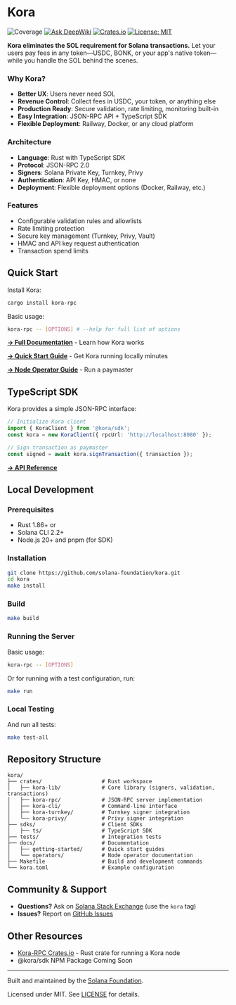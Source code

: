 # Kora

![Coverage](https://img.shields.io/endpoint?url=https://raw.githubusercontent.com/solana-foundation/kora/main/.github/badges/coverage.json)
[![Ask DeepWiki](https://deepwiki.com/badge.svg)](https://deepwiki.com/solana-foundation/kora)
[![Crates.io](https://img.shields.io/crates/v/kora-rpc.svg)](https://crates.io/crates/kora-rpc)
[![License: MIT](https://img.shields.io/badge/License-MIT-yellow.svg)](https://opensource.org/licenses/MIT)

**Kora eliminates the SOL requirement for Solana transactions.** Let your users pay fees in any token—USDC, BONK, or your app's native token—while you handle the SOL behind the scenes.

### Why Kora?

- **Better UX**: Users never need SOL  
- **Revenue Control**: Collect fees in USDC, your token, or anything else  
- **Production Ready**: Secure validation, rate limiting, monitoring built-in  
- **Easy Integration**: JSON-RPC API + TypeScript SDK  
- **Flexible Deployment**: Railway, Docker, or any cloud platform

### Architecture

- **Language**: Rust with TypeScript SDK
- **Protocol**: JSON-RPC 2.0  
- **Signers**: Solana Private Key, Turnkey, Privy
- **Authentication**: API Key, HMAC, or none
- **Deployment**: Flexible deployment options (Docker, Railway, etc.) 

### Features

- Configurable validation rules and allowlists
- Rate limiting protection
- Secure key management (Turnkey, Privy, Vault)
- HMAC and API key request authentication
- Transaction spend limits


## Quick Start

Install Kora: 

```bash
cargo install kora-rpc
```

Basic usage:

```bash
kora-rpc -- [OPTIONS] # --help for full list of options
```

**[→ Full Documentation](docs/README.md)** - Learn how Kora works

**[→ Quick Start Guide](docs/getting-started/QUICK_START.md)** - Get Kora running locally minutes

**[→ Node Operator Guide](docs/operators/README.md)** - Run a paymaster


## TypeScript SDK

Kora provides a simple JSON-RPC interface:

```typescript
// Initialize Kora client
import { KoraClient } from '@kora/sdk';
const kora = new KoraClient({ rpcUrl: 'http://localhost:8080' });

// Sign transaction as paymaster
const signed = await kora.signTransaction({ transaction });
```

**[→ API Reference](./sdks/ts/README.md)**

## Local Development

### Prerequisites

- Rust 1.86+ or 
- Solana CLI 2.2+
- Node.js 20+ and pnpm (for SDK)

### Installation

```bash
git clone https://github.com/solana-foundation/kora.git
cd kora
make install
```

### Build

```bash
make build
```

### Running the Server

Basic usage:

```bash
kora-rpc -- [OPTIONS]
```

Or for running with a test configuration, run: 

```bash
make run
```

### Local Testing

And run all tests:

```bash
make test-all
```

## Repository Structure

```
kora/
├── crates/                   # Rust workspace
│   ├── kora-lib/             # Core library (signers, validation, transactions)
│   ├── kora-rpc/             # JSON-RPC server implementation
│   ├── kora-cli/             # Command-line interface
│   ├── kora-turnkey/         # Turnkey signer integration
│   └── kora-privy/           # Privy signer integration
├── sdks/                     # Client SDKs
│   ├── ts/                   # TypeScript SDK
├── tests/                    # Integration tests
├── docs/                     # Documentation
│   ├── getting-started/      # Quick start guides
│   └── operators/            # Node operator documentation
├── Makefile                  # Build and development commands
└── kora.toml                 # Example configuration
```

## Community & Support

- **Questions?** Ask on [Solana Stack Exchange](https://solana.stackexchange.com/) (use the `kora` tag)
- **Issues?** Report on [GitHub Issues](https://github.com/solana-foundation/kora/issues)

## Other Resources

- [Kora-RPC Crates.io](https://crates.io/crates/kora-rpc) - Rust crate for running a Kora node
- @kora/sdk NPM Package Coming Soon

---

Built and maintained by the [Solana Foundation](https://solana.org).

Licensed under MIT. See [LICENSE](LICENSE) for details.